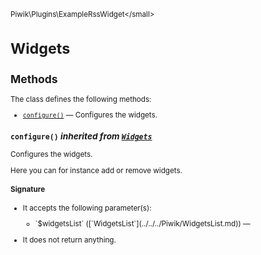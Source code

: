 <small>Piwik\Plugins\ExampleRssWidget\</small>

Widgets
=======

Methods
-------

The class defines the following methods:

- [`configure()`](#configure) &mdash; Configures the widgets.

<a name="configure" id="configure"></a>
<a name="configure" id="configure"></a>
### `configure()` *inherited from [`Widgets`](../../../Piwik/Plugin/Widgets.md)*
Configures the widgets.

Here you can for instance add or remove widgets.

#### Signature

-  It accepts the following parameter(s):

   <ul>
   <li>
      <div markdown="1" class="parameter">
      `$widgetsList` ([`WidgetsList`](../../../Piwik/WidgetsList.md)) &mdash;

      <div markdown="1" class="param-desc"></div>

      <div style="clear:both;"/>

      </div>
   </li>
   </ul>
- It does not return anything.

